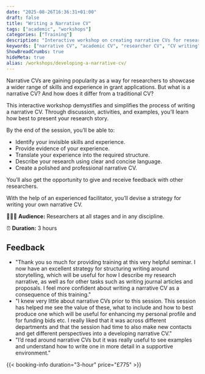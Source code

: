 ```yaml
---
date: "2025-08-26T16:36:31+01:00"
draft: false
title: "Writing a Narrative CV"
tags: ["academic", "workshops"]
categories: ["Training"] 
description: "Interactive workshop on creating narrative CVs for researchers. Learn to identify invisible skills, translate experience into compelling narratives, and present your research story with clarity and impact."
keywords: ["narrative CV", "academic CV", "researcher CV", "CV writing", "academic careers", "research skills", "career development", "academic job applications", "CV workshop", "research narrative"]
ShowBreadCrumbs: true
hideMeta: true
alias: /workshops/developing-a-narrative-cv/
---
```


Narrative CVs are gaining popularity as a way for researchers to showcase a wider range of skills and experience in grant applications. But what is a narrative CV? And how does it differ from a traditional CV?

This interactive workshop demystifies and simplifies the process of writing a narrative CV. Through discussion, activities, and examples, you’ll learn how best to present your research story.

By the end of the session, you’ll be able to:

- Identify your invisible skills and experience.
- Provide evidence of your experience.
- Translate your experience into the required structure.
- Describe your research using clear and concise language.
- Create a polished and professional narrative CV.

You’ll also get the opportunity to give and receive feedback with other researchers.

With the help of an experienced facilitator, you’ll devise a strategy for writing your own narrative CV.

👩🏽‍🎓 **Audience:** Researchers at all stages and in any discipline.

⏰ **Duration:** 3 hours

## Feedback

- "Thank you so much for providing training at this very helpful seminar.  I now have an excellent strategy for structuring writing around storytelling, which will be useful for how I describe my research narrative, as well as for other tasks such as writing journal articles and proposals. I feel more confident about writing a narrative CV as a consequence of this training."
- "I knew very little about narrative CVs prior to this session.  This session has helped me see the value of these, what to include and how to best produce one which will be useful for enhancing my personal profile and for funding bids etc. I really liked that it was across different departments and that the session had time to also make new contacts and get different perspectives into a developing narrative CV."
- "I’d read around narrative CVs but it was really useful to see examples and understand how to write one in more detail in a supportive environment."

{{< booking-info duration="3-hour" price="£775" >}}